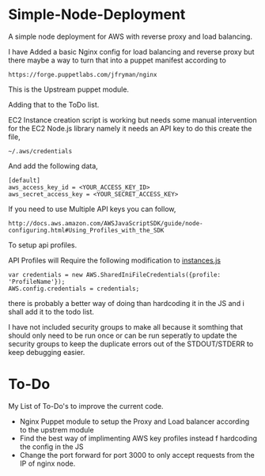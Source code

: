 # Simple-Node-Deployment
A simple node deployment for AWS with reverse proxy and load balancing.

I have Added a basic Nginx config for load balancing and reverse proxy but there maybe a way to turn that into a puppet manifest according to 

	https://forge.puppetlabs.com/jfryman/nginx

This is the Upstream puppet module.

Adding that to the ToDo list.

EC2 Instance creation script is working but needs some manual intervention for the EC2 Node.js library namely it needs an API key to do this create the file,

	~/.aws/credentials

And add the following data,

	[default]
	aws_access_key_id = <YOUR_ACCESS_KEY_ID>
	aws_secret_access_key = <YOUR_SECRET_ACCESS_KEY>

If you need to use Multiple API keys you can follow,

	http://docs.aws.amazon.com/AWSJavaScriptSDK/guide/node-configuring.html#Using_Profiles_with_the_SDK

To setup api profiles.

API Profiles will Require the following modification to [instances.js](Deploy/instances.js) 

	var credentials = new AWS.SharedIniFileCredentials({profile: 'ProfileName'});
	AWS.config.credentials = credentials;

there is probably a better way of doing than hardcoding it in the JS and i shall add it to the todo list.

I have not included security groups to make all because it somthing that should only need to be run once or can be run seperatly to update the security groups to keep the duplicate errors out of the STDOUT/STDERR to keep debugging easier.

# To-Do
My List of To-Do's to improve the current code.

  * Nginx Puppet module to setup the Proxy and Load balancer according to the upstrem module
  * Find the best way of implimenting AWS key profiles instead f hardcoding the config in the JS
  * Change the port forward for port 3000 to only accept requests from the IP of nginx node.
